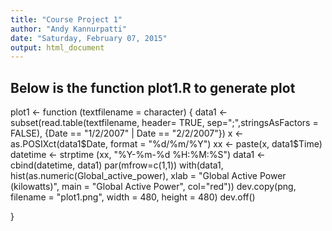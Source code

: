 ```yaml
---
title: "Course Project 1"
author: "Andy Kannurpatti"
date: "Saturday, February 07, 2015"
output: html_document
---
```

## Below is the function plot1.R to generate plot
plot1 <- function (textfilename = character) {
        data1 <- subset(read.table(textfilename, header= TRUE, sep=";",stringsAsFactors = FALSE), {Date == "1/2/2007" | Date == "2/2/2007"})
        x <- as.POSIXct(data1$Date, format = "%d/%m/%Y")
        xx <- paste(x, data1$Time)
        datetime <- strptime (xx, "%Y-%m-%d %H:%M:%S")
        data1 <- cbind(datetime, data1)
        par(mfrow=c(1,1))
        with(data1, hist(as.numeric(Global_active_power), xlab = "Global Active Power (kilowatts)", main = "Global Active Power", col="red"))
        dev.copy(png, filename = "plot1.png", width = 480, height = 480)
        dev.off()
        
       
}